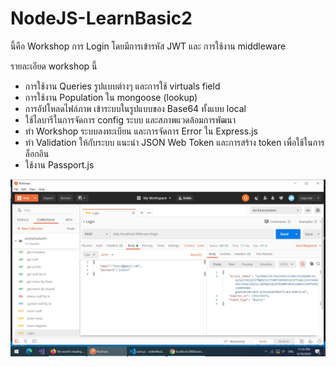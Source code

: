 # NodeJS-LearnBasic2

นี้คือ Workshop การ Login โดยมีการเข้ารหัส JWT และ การใช้งาน middleware

รายละเอียด workshop นี้
- การใช้งาน Queries รูปแบบต่างๆ และการใช้ virtuals field
- การใช้งาน Population ใน mongoose (lookup)
- การอัปโหลดไฟล์ภาพ เข้าระบบในรูปแบบของ Base64 ทั้งแบบ local 
- ใช้ไลบารีในการจัดการ config ระบบ และสภาพแวดล้อมการพัฒนา
- ทำ Workshop ระบบลงทะเบียน และการจัดการ Error ใน Express.js
- ทำ Validation ให้กับระบบ แนะนำ JSON Web Token และการสร้าง token เพื่อใช้ในการล็อกอิน
- ใช้งาน Passport.js


![tab](/images/1.jpg)
